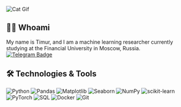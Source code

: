 ![Cat Gif](https://i.giphy.com/media/v1.Y2lkPTc5MGI3NjExaWc3N29zemN2cXRnaW5vaWViYW5ieW04OTRmZ3UwaXlzdG42NmRzcyZlcD12MV9pbnRlcm5hbF9naWZfYnlfaWQmY3Q9Zw/vFKqnCdLPNOKc/giphy.gif)

## 👨‍💻 Whoami
My name is Timur, and I am a machine learning researcher currently studying at the Financial University in Moscow, Russia.  
[![Telegram Badge](https://img.shields.io/badge/Write%20me-2CA5E0?style=for-the-badge&logo=telegram&logoColor=white)](https://t.me/norton45_2)

## 🛠 Technologies & Tools

![Python](https://img.shields.io/badge/Python-3776AB?style=for-the-badge&logo=python&logoColor=white)
![Pandas](https://img.shields.io/badge/Pandas-150458?style=for-the-badge&logo=pandas&logoColor=white)
![Matplotlib](https://img.shields.io/badge/Matplotlib-005572?style=for-the-badge&logo=data:image/png;base64,iVBORw0KGgoAAAANSUhEUgAAACAAAAAgCAMAAABEpIrGAAAABGdBTUEAALGPC/xhBQAAAAFzUkdCAK7OHOkAAAAYUExURf///8zMzJmZmZKSko6Ojp+fn4yMjJqamtAQEAAAAMdFJOUwDQy5QQFzj/m9UAAAD3SURBVDjLxdHBDYMwDERRGIVn1iAfuSIkf7X9YN3IBOx4yEM+5VkIMN34lm3w3gsBTQAkEjCPDPWCVsRYmWglATlM0kIHCpAhJIoNU0A2CrSJBIMjInCSTSTCJ5OcFp8ozuBQucTMtluBpDCdDSdBFM4gQbH0NoBHu8Au7AK6s2MJ9TYwpJrWXwOHXPtGbTtvBlD1W4cSG2a4dbZPEBZVdt8HwEv+A6hHoU3BFykPgAAAABJRU5ErkJggg==&logoColor=white)
![Seaborn](https://img.shields.io/badge/Seaborn-3776AB?style=for-the-badge&logoColor=white)
![NumPy](https://img.shields.io/badge/NumPy-013243?style=for-the-badge&logo=numpy&logoColor=white)
![scikit-learn](https://img.shields.io/badge/scikit--learn-F7931E?style=for-the-badge&logo=scikitlearn&logoColor=white)
![PyTorch](https://img.shields.io/badge/PyTorch-EE4C2C?style=for-the-badge&logo=pytorch&logoColor=white)
![SQL](https://img.shields.io/badge/SQL-003B57?style=for-the-badge&logo=postgresql&logoColor=white)
![Docker](https://img.shields.io/badge/Docker-2496ED?style=for-the-badge&logo=docker&logoColor=white)
![Git](https://img.shields.io/badge/Git-F05032?style=for-the-badge&logo=git&logoColor=white)
